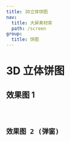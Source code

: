 ```yaml
---
title: 3D立体饼图
nav:
  title: 大屏素材库
  path: /screen
group:
  title: 饼图
---
```


# 3D 立体饼图

## 效果图 1

<code src="../../../example/ThreeDimensionalPieDemo/demo1.tsx" background="#040727">

## 效果图 2 (弹窗)

<code src="../../../example/ThreeDimensionalPieDemo/demo2.tsx" background="#040727">
